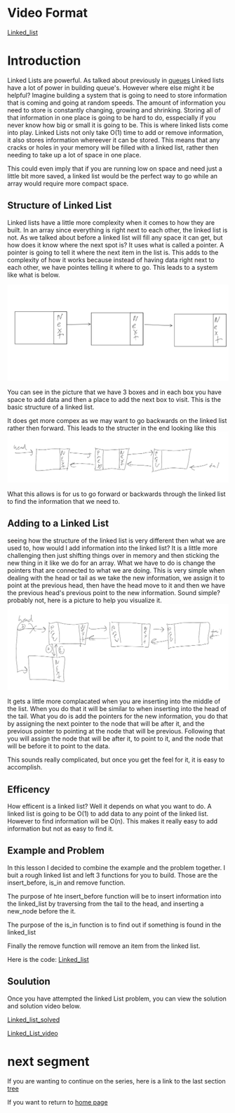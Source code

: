 # Video Format

[Linked_list](linked_list.mp4)

# Introduction
Linked Lists are powerful. As talked about previously in [queues](queue.md) Linked lists have a lot of power in building queue's. However where else might it be helpful? Imagine building a system that is going to need to store information that is coming and going at random speeds. The amount of information you need to store is constantly changing, growing and shrinking. Storing all of that information in one place is going to be hard to do, esspecially if you never know how big or small it is going to be. This is where linked lists come into play. Linked Lists not only take O(1) time to add or remove information, it also stores information whereever it can be stored. This means that any cracks or holes in your memory will be filled with a linked list, rather then needing to take up a lot of space in one place. 

This could even imply that if you are running low on space and need just a little bit more saved, a linked list would be the perfect way to go while an array would require more compact space.

## Structure of Linked List
Linked lists have a little more complexity when it comes to how they are built. In an array since everything is right next to each other, the linked list is not. As we talked about before a linked list will fill any space it can get, but how does it know where the next spot is? It uses what is called a pointer. A pointer is going to tell it where the next item in the list is. This adds to the complexity of how it works because instead of having data right next to each other, we have pointes telling it where to go. This leads to  a system like what is below.

![Linked_list](Linked_list_one.png)

You can see in the picture that we have 3 boxes and in each box you have space to add data and then a place to add the next box to visit. This is the basic structure of a linked list.

It does get more compex as we may want to go backwards on the linked list rather then forward. This leads to the structer in the end looking like this ![linked_list](linked_list_two.png)

What this allows is for us to go forward or backwards through the linked list to find the information that we need to.

## Adding to a Linked List
seeing how the structure of the linked list is very different then what we are used to, how would I add information into the linked list? It is a little more challenging then just shifting things over in memory and then sticking the new thing in it like we do for an array. What we have to do is change the pointers that are connected to what we are doing. This is very simple when dealing with the head or tail as we take the new information, we assign it to point at the previous head, then have the head move to it and then we have the previous head's previous point to the new information. Sound simple? probably not, here is a picture to help you visualize it. ![linked_list](Linked_list_three.png)

It gets a little more complacated when you are inserting into the middle of the list. When you do that it will be similar to when inserting into the head of the tail. What you do is add the pointers for the new information, you do that by assigning the next pointer to the node that will be after it, and the previous pointer to pointing at the node that will be previous. Following that you will assign the node that will be after it, to point to it, and the node that will be before it to point to the data.

This sounds really complicated, but once you get the feel for it, it is easy to accomplish.

## Efficency

How efficent is a linked list? Well it depends on what you want to do. A linked list is going to be O(1) to add data to any point of the linked list. However to find information will be O(n). This makes it really easy to add information but not as easy to find it. 

## Example and Problem

In this lesson I decided to combine the example and the problem together. I buit a rough linked list and left 3 functions for you to build. Those are the insert_before, is_in and remove function. 

The purpose of hte insert_before function will be to insert information into the linked_list by traversing from the tail to the head, and inserting a new_node before the it.

The purpose of the is_in function is to find out if something is found in the linked_list

Finally the remove function will remove an item from the linked list.

Here is the code: [Linked_list](linked_list_problem.py)

## Soulution

Once you have attempted the linked List problem, you can view the solution and solution video below.

[Linked_list_solved](linked_list_solution.py)

[Linked_List_video](linked_list_solution.mp4)

# next segment

If you are wanting to continue on the series, here is a link to the last section [tree](tree.md)

If you want to return to [home page](introduction.md)